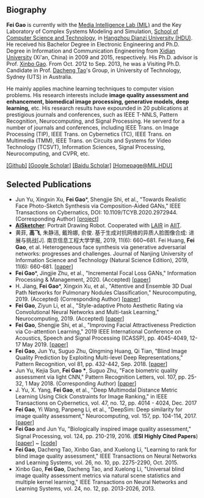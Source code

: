 <!-- 
``` 
Good times, hard times, but never bad times. —— Steve Jobs
```
-->

## Biography

**Fei Gao** is currently with the [Media Intelligence Lab (MIL)](http://mil.hdu.edu.cn/) and the Key Laboratory of Complex Systems Modeling and Simulation, [School of Computer Science and Technology](http://computer.hdu.edu.cn/), in [Hangzhou Dianzi University (HDU)](http://www.hdu.edu.cn/). He received his Bachelor Degree in Electronic Engineering and Ph.D. Degree in Information and Communication Engineering from [Xidian University](http://www.xidian.edu.cn/) (Xi'an, China) in 2009 and 2015, respectively. His Ph.D. advisor is Prof. [Xinbo Gao](http://see.xidian.edu.cn/faculty/xbgao/). From Oct. 2012 to Sep. 2013, he was a Visiting Ph.D. Candidate in Prof. [Dacheng Tao](http://www.uts.edu.au/staff/dacheng.tao/)'s Group, in University of Technology, Sydney (UTS) in Australia. 


He mainly applies machine learning techniques to computer vision problems. His research interests include **image quality assessment and enhancement, biomedical image processing, generative models, deep learning,** etc. His research results have expounded in 20 publications at prestigious journals and conferences, such as IEEE T-NNLS, Pattern Recognition, Neurocomputing, and Signal Processing. He serverd for a number of journals and conferences, including IEEE Trans. on Image Processing (TIP), IEEE Trans. on Cybernetics (TC), IEEE Trans. on Multimedia (TMM), IEEE Trans. on Circuits and Systems for Video Technology (TCSVT), Information Sciences, Signal Processing, Neurocomputing, and CVPR, etc.

[[Github]](https://github.com/fei-hdu)    [[Google Scholar]](https://scholar.google.com/citations?user=wawnisoAAAAJ&hl=en)    [[Baidu Scholar]](http://xueshu.baidu.com/scholarID/CN-BY8SCGCJ)   [[Homepage@MIL.HDU]](http://mil.hdu.edu.cn/people/fei_gao/index.html)

## Selected Publications

- Jun Yu, Xingxin Xu, **Fei Gao**\*, Shengjie Shi, et al., "Towards Realistic Face Photo-Sketch Synthesis via Composition-Aided GANs," IEEE Transactions on Cybernatics,  DOI: 10.1109/TCYB.2020.2972944.  (Corresponding Author) [[project](https://fei-hdu.github.io/ca-gan/)]
- [**AiSketcher**](https://ricelll.github.io/AiSketcher/): Portrait Drawing Robot.  Cooperated with [LAIR](http://aiit.org.cn/index.php/Service/index/catids/3/id/46/selectid/46/pid/19) in [AIIT](http://aiit.org.cn/). 
- 黄菲, **高飞**, 朱静洁, 戴玲娜, 俞俊. 基于生成对抗网络的异质人脸图像合成: 进展与挑战[J]. 南京信息工程大学学报, 2019, 11(6): 660~681. 
  Fei Huang, **Fei Gao**, et al. Heterogeneous face synthesis via generative adversarial networks: progresses and challenges. Journal of Nanjing University of Information Science and Technology (Natural Science Edition), 2019, 11(6): 660-681. [[paper](http://nxdxb.cnjournals.org/ch/reader/view_abstract.aspx?file_no=20190604&flag=1)]
- **Fei Gao***,  Jingjie Zhu, et al., "Incremental Focal Loss GANs," Information Processing & Management, 2020. (Accepted) [[paper](https://www.sciencedirect.com/science/article/pii/S003132031830150X)]
- H. Jiang, **Fei Gao***, Xingxin Xu, et al., "Attentive and Ensemble 3D Dual Path Networks for Pulmonary Nodules Classification," Neurocomputing, 2019. (Accepted) (Corresponding Author)  [[paper](https://www.sciencedirect.com/science/article/pii/S0925231219310446)]
- **Fei Gao**, Ziyun Li, et al., "Style-adaptive Photo Aesthetic Rating via Convolutional Neural Networks and Multi-task Learning," Neurocomputing, 2019. (Accepted)  [[paper](https://www.sciencedirect.com/science/article/pii/S0925231219309154)]
- **Fei Gao**, Shengjie Shi, et al., "Improving Facial Attractiveness Prediction via Co-attention Learning," 2019 IEEE International Conference on Acoustics, Speech and Signal Processing (ICASSP), pp. 4045-4049, 12-17 May 2019. [[paper]](https://xplorestaging.ieee.org/document/8683112?denied=) 
- **Fei Gao**, Jun Yu, Suguo Zhu, Qingming Huang, Qi Tian, "Blind Image Quality Prediction by Exploiting Multi-level Deep Representations," Pattern Recognition, vol 81, pp. 432-442, Sep. 2018. [[paper](https://www.sciencedirect.com/science/article/pii/S003132031830150X)]
- Jun Yu, Kejia Sun, **Fei Gao \***, Suguo Zhu, "Face biometric quality assessment via light CNN," Pattern Recognition Letters, vol. 107, pp. 25-32, 1 May 2018. (Corresponding Author) [[paper](https://www.sciencedirect.com/science/article/pii/S0167865517302477)]
- J. Yu, X. Yang, **Fei Gao**, et al., "Deep Multimodal Distance Metric Learning Using Click Constraints for Image Ranking," in IEEE Transactions on Cybernetics, vol. 47, no. 12, pp. 4014 - 4024, Dec. 2017 
- **Fei Gao**, Yi Wang, Panpeng Li, et al., "DeepSim: Deep similarity for image quality assessment," Neurocomputing, vol. 157, pp. 104-114, 2017. [[paper](https://www.sciencedirect.com/science/article/pii/S0925231217301480)]
- **Fei Gao** and Jun Yu, "Biologically inspired image quality assessment," Signal Processing, vol. 124, pp. 210-219, 2016. (**ESI Highly Cited Papers**)　[[paper](https://www.sciencedirect.com/science/article/pii/S0165168415002856)] ~ [[code](http://mil.hdu.edu.cn/people/fei_gao/code/FR_BIFS.zip)]
- **Fei Gao**, Dacheng Tao, Xinbo Gao, and Xuelong Li, "Learning to rank for blind image quality assessment," IEEE Transactions on Neural Networks and Learning Systems, vol. 26, no. 10, pp. 2275-2290, Oct. 2015. 
- Xinbo Gao, **Fei Gao**, Dacheng Tao, and Xuelong Li, "Universal blind image quality assessment metrics via natural scene statistics and multiple kernel learning," IEEE Transactions on Neural Networks and Learning Systems, vol. 24, no. 12, pp. 2013-2026, 2013. 

